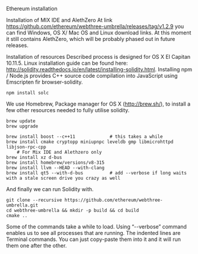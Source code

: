 Ethereum installation

Installation of MIX IDE and AlethZero
At link https://github.com/ethereum/webthree-umbrella/releases/tag/v1.2.9 you can find Windows, OS X/ Mac OS and Linux download links. At this moment it still contains AlethZero, which will be probably phased out in future releases.

Installation of resources
Described process is designed for OS X El Capitan 10.11.5. Linux installation guide can be found here: http://solidity.readthedocs.io/en/latest/installing-solidity.html.
Installing npm / Node.js provides C++ source code compilation into JavaScript using Emscripten fir browser-solidity.

	npm install solc

We use Homebrew, Package manager for OS X (http://brew.sh/), to install a few other resources needed to fully utilise solidity.

	brew update
	brew upgrade

	brew install boost --c++11             # this takes a while
	brew install cmake cryptopp miniupnpc leveldb gmp libmicrohttpd libjson-rpc-cpp
		# For Mix IDE and Alethzero only
	brew install xz d-bus
	brew install homebrew/versions/v8-315
	brew install llvm --HEAD --with-clang
	brew install qt5 --with-d-bus          # add --verbose if long waits with a stale screen drive you crazy as well

And finally we can run Solidity with.

	git clone --recursive https://github.com/ethereum/webthree-umbrella.git
	cd webthree-umbrella && mkdir -p build && cd build
	cmake ..

Some of the commands take a while to load. Using “--verbose” command enables us to see all processes that are running.
The indented lines are Terminal commands. You can just copy-paste them into it and it will run them one after the other.
